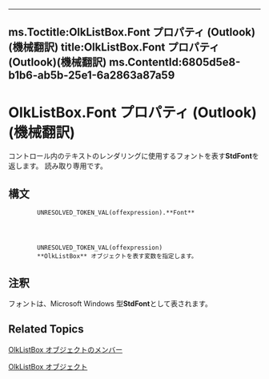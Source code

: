 

---
ms.Toctitle:OlkListBox.Font プロパティ (Outlook)(機械翻訳)
title:OlkListBox.Font プロパティ (Outlook)(機械翻訳)
ms.ContentId:6805d5e8-b1b6-ab5b-25e1-6a2863a87a59
---
# OlkListBox.Font プロパティ (Outlook)(機械翻訳)




コントロール内のテキストのレンダリングに使用するフォントを表す**StdFont**を返します。 読み取り専用です。

## 構文

            UNRESOLVED_TOKEN_VAL(offexpression).**Font**




            UNRESOLVED_TOKEN_VAL(offexpression)
            **OlkListBox** オブジェクトを表す変数を指定します。



## 注釈
フォントは、Microsoft Windows 型**StdFont**として表されます。



## Related Topics

[OlkListBox オブジェクトのメンバー](b8bed0b5-6994-1492-055e-4067b232f9c4.md)

[OlkListBox オブジェクト](373d2a00-97e5-2ed3-f15f-577d97b32334.md)




